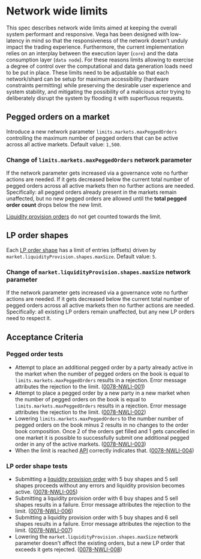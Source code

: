 # Network wide limits

This spec describes network wide limits aimed at keeping the overall system performant and responsive.
Vega has been designed with low-latency in mind so that the responsiveness of the network doesn't unduly impact the trading experience. Furthermore, the current implementation relies on an interplay between the execution layer (`core`) and the data consumption layer (`data node`). For these reasons limits allowing to exercise a degree of control over the computational and data generation loads need to be put in place. These limits need to be adjustable so that each network/shard can be setup for maximum accessibility (hardware constraints permitting) while preserving the desirable user experience and system stability, and mitigating the possibility of a malicious actor trying to deliberately disrupt the system by flooding it with superfluous requests.

## Pegged orders on a market

Introduce a new network parameter `limits.markets.maxPeggedOrders` controlling the maximum number of pegged orders that can be active across all active markets.
Default value: `1,500`.

### Change of `limits.markets.maxPeggedOrders` network parameter

If the network parameter gets increased via a governance vote no further actions are needed.
If it gets decreased below the current total number of pegged orders across all active markets then no further actions are needed. Specifically: all pegged orders already present in the markets remain unaffected, but no new pegged orders are allowed until the **total pegged order count** drops below the new limit.

[Liquidity provision orders](./0038-OLIQ-liquidity_provision_order_type.md) do not get counted towards the limit.

## LP order shapes

Each [LP order shape](./0038-OLIQ-liquidity_provision_order_type.md#how-they-are-submitted) has a limit of entries (offsets) driven by `market.liquidityProvision.shapes.maxSize`.
Default value: `5`.

### Change of `market.liquidityProvision.shapes.maxSize` network parameter

If the network parameter gets increased via a governance vote no further actions are needed.
If it gets decreased below the current total number of pegged orders across all active markets then no further actions are needed. Specifically: all existing LP orders remain unaffected, but any new LP orders need to respect it.

## Acceptance Criteria

### Pegged order tests

- Attempt to place an additional pegged order by a party already active in the market when the number of pegged orders on the book is equal to `limits.markets.maxPeggedOrders` results in a rejection. Error message attributes the rejection to the limit. (<a name="0078-NWLI-001" href="#0078-NWLI-001">0078-NWLI-001</a>)
- Attempt to place a pegged order by a new party in a new market when the number of pegged orders on the book is equal to `limits.markets.maxPeggedOrders` results in a rejection. Error message attributes the rejection to the limit. (<a name="0078-NWLI-002" href="#0078-NWLI-002">0078-NWLI-002</a>)
- Lowering `limits.markets.maxPeggedOrders` to the number number of pegged orders on the book minus 2 results in no changes to the order book composition. Once 2 of the orders get filled and 1 gets cancelled in one market it is possible to successfully submit one additional pegged order in any of the active markets. (<a name="0078-NWLI-003" href="#0078-NWLI-003">0078-NWLI-003</a>)
- When the limit is reached [API](./0020-APIS-core_api.md#network-wide-limits) correctly indicates that. (<a name="0078-NWLI-004" href="#0078-NWLI-004">0078-NWLI-004</a>)

### LP order shape tests

- Submitting a [liquidity provision order](./0038-OLIQ-liquidity_provision_order_type.md) with 5 buy shapes and 5 sell shapes proceeds without any errors and liquidity provision becomes active. (<a name="0078-NWLI-005" href="#0078-NWLI-005">0078-NWLI-005</a>)
- Submitting a liquidity provision order with 6 buy shapes and 5 sell shapes results in a failure. Error message attributes the rejection to the limit. (<a name="0078-NWLI-006" href="#0078-NWLI-006">0078-NWLI-006</a>)
- Submitting a liquidity provision order with 5 buy shapes and 6 sell shapes results in a failure. Error message attributes the rejection to the limit. (<a name="0078-NWLI-007" href="#0078-NWLI-007">0078-NWLI-007</a>)
- Lowering the `market.liquidityProvision.shapes.maxSize` network parameter doesn't affect the existing orders, but a new LP order that exceeds it gets rejected. (<a name="0078-NWLI-008" href="#0078-NWLI-008">0078-NWLI-008</a>)
